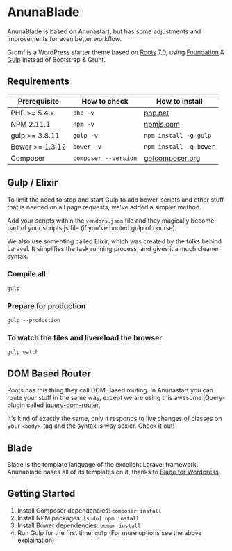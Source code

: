 # AnunaBlade

AnunaBlade is based on Anunastart, but has some adjustments and improvements for even better workflow.

Gromf is a WordPress starter theme based on [Roots](https://github.com/roots/roots) 7.0, using [Foundation](http://foundation.zurb.com) & [Gulp](http://gulpjs.com) instead of Bootstrap & Grunt.

## Requirements
| Prerequisite    | How to check         | How to install
| --------------- | -------------------- | ------------- |
| PHP >= 5.4.x    | `php -v`             | [php.net](http://php.net/manual/en/install.php) |
| NPM 2.11.1      | `npm -v`             | [npmjs.com](https://www.npmjs.com/) |
| gulp >= 3.8.11  | `gulp -v`            | `npm install -g gulp` |
| Bower >= 1.3.12 | `bower -v`           | `npm install -g bower` |
| Composer        | `composer --version` | [getcomposer.org](http://getcomposer.org) |

## Gulp / Elixir

To limit the need to stop and start Gulp to add bower-scripts and other stuff that is needed on all page requests, we've added a simpler method.

Add your scripts within the `vendors.json` file and they magically become part of your scripts.js file (if you've booted gulp of course).

We also use somehting called Elixir, which was created by the folks behind Laravel. It simplifies the task running process, and gives it a much cleaner syntax.

### Compile all
```
gulp
```

### Prepare for production
```
gulp --production
```

### To watch the files and livereload the browser
```
gulp watch
```

## DOM Based Router

Roots has this thing they call DOM Based routing. In Anunastart you can route your stuff in the same way, except we are using this awesome jQuery-plugin called [jquery-dom-router](https://github.com/tormjens/jquery-dom-router).

It's kind of exactly the same, only it responds to live changes of classes on your `<body>`-tag and the syntax is way sexier. Check it out!

## Blade

Blade is the template language of the excellent Laravel framework. Anunablade bases all of its templates on it, thanks to [Blade for Wordpress](https://github.com/tormjens/wp-blade).

## Getting Started

1. Install Composer dependencies: `composer install`
2. Install NPM packages: `[sudo] npm install`
3. Install Bower dependencies: `bower install`
4. Run Gulp for the first time: `gulp` (For more options see the above explaination)

